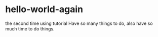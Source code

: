 # hello-world-again
the second time using tutorial
Have so many things to do, also have so much time to do things.
